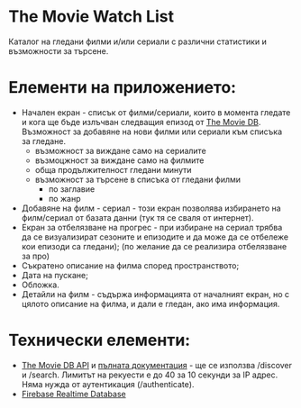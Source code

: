 # The Movie Watch List

Каталог на гледани филми и/или сериали с различни статистики и възможности за търсене.

# Елементи на приложението:

* Начален екран - списък от филми/сериали, които в момента гледате и кога ще бъде излъчван следващия епизод от [The Movie DB](https://www.themoviedb.org/). Възможност за добавяне на нови филми или сериали към списъка за гледане.
    - възможност за виждане само на сериалите
    - възмоцжност за виждане само на филмите
    - обща продължителност гледани минути
    - възможност за търсене в списъка от гледани филми
        - по заглавие
        - по жанр
 * Добавяне на филм - сериал - този екран позволява избирането на филм/сериал от базата данни (тук тя се сваля от интернет). 
 * Екран за отбелязване на прогрес - при избиране на сериал трябва да се визуализират сезоните и епизодите и да може да се отбележе кои епизоди са гледани); (по желание да се реализира отбелязване за про) 
 * Съкратено описание на филма според пространството;
 * Дата на пускане;
 * Обложка.
 * Детайли на филм - съдържа информацията от началният екран, но с цялото описание на филма, и дали е гледан, ако има информация.

# Технически елементи:
* [The Movie DB API](https://www.themoviedb.org/documentation/api?language=en-US) и [пълната документация](https://developers.themoviedb.org/3/authentication/how-do-i-generate-a-session-id) - ще се използва /discover и /search. Лимитът на рекуести е до 40 за 10 секунди за IP адрес. Няма нужда от аутентикация (/authenticate).
* [Firebase Realtime Database](https://firebase.google.com/docs/database/ios/start)
